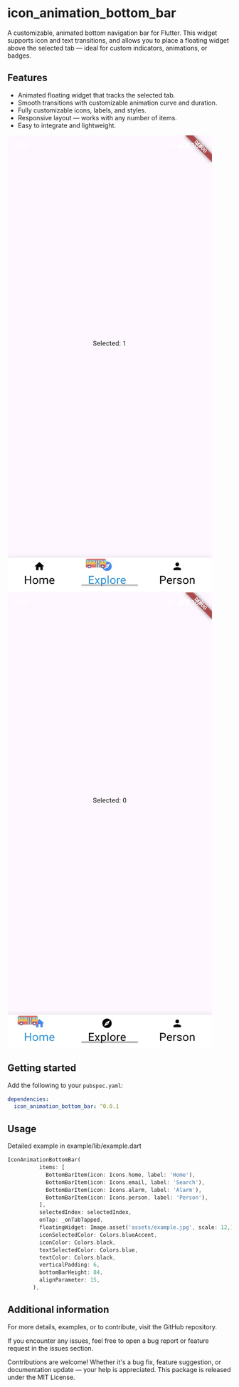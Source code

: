 # icon_animation_bottom_bar

A customizable, animated bottom navigation bar for Flutter. This widget supports icon and text transitions, and allows you to place a floating widget above the selected tab — ideal for custom indicators, animations, or badges.

## Features

- Animated floating widget that tracks the selected tab.
- Smooth transitions with customizable animation curve and duration.
- Fully customizable icons, labels, and styles.
- Responsive layout — works with any number of items.
- Easy to integrate and lightweight.

![Demo Screenshot](example\imlp1.jpg)
![Demo Screenshot](example\impl0.jpg)

## Getting started

Add the following to your `pubspec.yaml`:

```yaml
dependencies:
  icon_animation_bottom_bar: ^0.0.1
```

## Usage

Detailed example in example/lib/example.dart

```dart
IconAnimationBottomBar(
          items: [
            BottomBarItem(icon: Icons.home, label: 'Home'),
            BottomBarItem(icon: Icons.email, label: 'Search'),
            BottomBarItem(icon: Icons.alarm, label: 'Alarm'),
            BottomBarItem(icon: Icons.person, label: 'Person'),
          ],
          selectedIndex: selectedIndex,
          onTap: _onTabTapped,
          floatingWidget: Image.asset('assets/example.jpg', scale: 12,), 
          iconSelectedColor: Colors.blueAccent,
          iconColor: Colors.black,
          textSelectedColor: Colors.blue,
          textColor: Colors.black,
          verticalPadding: 6,
          bottomBarHeight: 84,
          alignParameter: 15,
        ),
```

## Additional information

For more details, examples, or to contribute, visit the GitHub repository.

If you encounter any issues, feel free to open a bug report or feature request in the issues section.

Contributions are welcome! Whether it's a bug fix, feature suggestion, or documentation update — your help is appreciated.
This package is released under the MIT License.